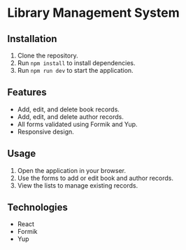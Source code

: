 # Library Management System

## Installation

1. Clone the repository.
2. Run `npm install` to install dependencies.
3. Run `npm run dev` to start the application.

## Features

- Add, edit, and delete book records.
- Add, edit, and delete author records.
- All forms validated using Formik and Yup.
- Responsive design.

## Usage

1. Open the application in your browser.
2. Use the forms to add or edit book and author records.
3. View the lists to manage existing records.

## Technologies

- React
- Formik
- Yup
